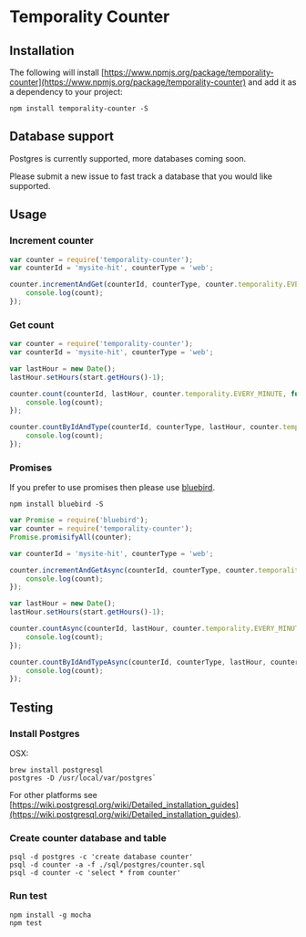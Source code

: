 # Temporality Counter

## Installation

The following will install [https://www.npmjs.org/package/temporality-counter](https://www.npmjs.org/package/temporality-counter) and add it as a dependency to your project:

```
npm install temporality-counter -S
```

## Database support

Postgres is currently supported, more databases coming soon.

Please submit a new issue to fast track a database that you would like supported.

## Usage


### Increment counter

```javascript
var counter = require('temporality-counter');
var counterId = 'mysite-hit', counterType = 'web';

counter.incrementAndGet(counterId, counterType, counter.temporality.EVERY_MINUTE, function(err, count) {
	console.log(count);
});
```

### Get count

```javascript
var counter = require('temporality-counter');
var counterId = 'mysite-hit', counterType = 'web';

var lastHour = new Date();
lastHour.setHours(start.getHours()-1);

counter.count(counterId, lastHour, counter.temporality.EVERY_MINUTE, function(err, count) {
	console.log(count);
});

counter.countByIdAndType(counterId, counterType, lastHour, counter.temporality.EVERY_MINUTE, function(err, count) {
	console.log(count);
});
```

### Promises

If you prefer to use promises then please use [bluebird](https://github.com/petkaantonov/bluebird).

```
npm install bluebird -S
```

```javascript
var Promise = require('bluebird');
var counter = require('temporality-counter');
Promise.promisifyAll(counter);

var counterId = 'mysite-hit', counterType = 'web';

counter.incrementAndGetAsync(counterId, counterType, counter.temporality.EVERY_MINUTE).then(count) {
	console.log(count);
});

var lastHour = new Date();
lastHour.setHours(start.getHours()-1);

counter.countAsync(counterId, lastHour, counter.temporality.EVERY_MINUTE).then(count) {
	console.log(count);
});

counter.countByIdAndTypeAsync(counterId, counterType, lastHour, counter.temporality.EVERY_MINUTE).then(count) {
	console.log(count);
});

```

## Testing

### Install Postgres

OSX:
```
brew install postgresql
postgres -D /usr/local/var/postgres`
```

For other platforms see [https://wiki.postgresql.org/wiki/Detailed_installation_guides](https://wiki.postgresql.org/wiki/Detailed_installation_guides).

### Create counter database and table

```
psql -d postgres -c 'create database counter'
psql -d counter -a -f ./sql/postgres/counter.sql
psql -d counter -c 'select * from counter'
```

### Run test

```
npm install -g mocha
npm test
```

